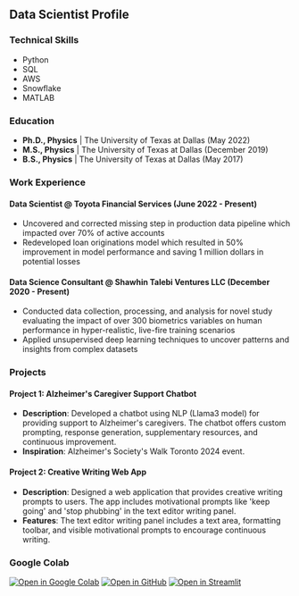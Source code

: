 ## Data Scientist Profile

### Technical Skills
- Python
- SQL
- AWS
- Snowflake
- MATLAB

### Education
- **Ph.D., Physics** | The University of Texas at Dallas (May 2022)
- **M.S., Physics** | The University of Texas at Dallas (December 2019)
- **B.S., Physics** | The University of Texas at Dallas (May 2017)

### Work Experience

#### Data Scientist @ Toyota Financial Services (June 2022 - Present)
- Uncovered and corrected missing step in production data pipeline which impacted over 70% of active accounts
- Redeveloped loan originations model which resulted in 50% improvement in model performance and saving 1 million dollars in potential losses

#### Data Science Consultant @ Shawhin Talebi Ventures LLC (December 2020 - Present)
- Conducted data collection, processing, and analysis for novel study evaluating the impact of over 300 biometrics variables on human performance in hyper-realistic, live-fire training scenarios
- Applied unsupervised deep learning techniques to uncover patterns and insights from complex datasets

### Projects

#### Project 1: Alzheimer's Caregiver Support Chatbot
- **Description**: Developed a chatbot using NLP (Llama3 model) for providing support to Alzheimer's caregivers. The chatbot offers custom prompting, response generation, supplementary resources, and continuous improvement.
- **Inspiration**: Alzheimer's Society's Walk Toronto 2024 event.

#### Project 2: Creative Writing Web App
- **Description**: Designed a web application that provides creative writing prompts to users. The app includes motivational prompts like 'keep going' and 'stop phubbing' in the text editor writing panel.
- **Features**: The text editor writing panel includes a text area, formatting toolbar, and visible motivational prompts to encourage continuous writing.

### Google Colab
[![Open in Google Colab](https://colab.research.google.com/assets/colab-badge.svg)](https://colab.research.google.com/)
[![Open in GitHub](https://img.shields.io/badge/Open%20in-GitHub-blue?logo=github)](https://github.com/your-username/your-repo)
[![Open in Streamlit](https://static.streamlit.io/badges/streamlit_badge_black_white.svg)](https://share.streamlit.io/your-username/your-repo/main)
